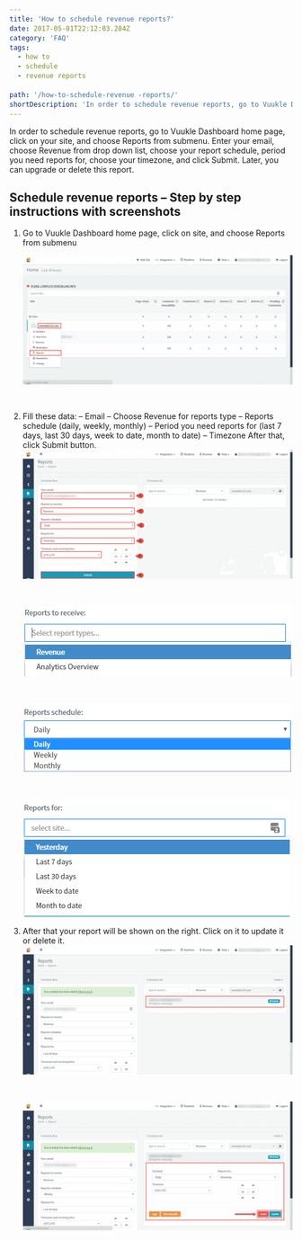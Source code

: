 ```yaml
---
title: 'How to schedule revenue reports?'
date: 2017-05-01T22:12:03.284Z
category: 'FAQ'
tags:
  - how to
  - schedule
  - revenue reports

path: '/how-to-schedule-revenue -reports/'
shortDescription: 'In order to schedule revenue reports, go to Vuukle Dashboard home page, click on your site, and choose Reports from submenu.'
---
```


In order to schedule revenue reports, go to Vuukle Dashboard home page, click on your site, and choose Reports from submenu. Enter your email, choose Revenue from drop down list, choose your report schedule, period you need reports for, choose your timezone, and click Submit. Later, you can upgrade or delete this report.

## Schedule revenue reports – Step by step instructions with screenshots

1. Go to Vuukle Dashboard home page, click on site, and choose Reports from submenu

   ![revenue reports 01](./img-1.png)

   ​

2. Fill these data:
   – Email
   – Choose Revenue for reports type
   – Reports schedule (daily, weekly, monthly)
   – Period you need reports for (last 7 days, last 30 days, week to date, month to date)
   – Timezone
   After that, click Submit button.
   ![revenue reports 02](./img-2.png)

   ​

   ![revenue reports 03](./img-3.png)

   ​

   ![revenue reports 04](./img-4.png)

   ​

   ![revenue reports 05](./img-5.png)

3. After that your report will be shown on the right. Click on it to update it or delete it.
   ![revenue reports 06](./img-6.png)

   ​

   ![revenue reports 07](./img-7.png)
